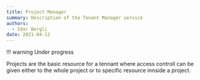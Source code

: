 ```yaml
---
title: Project Manager
summary: Description of the Tenant Manager service
authors:
  - Idar Bergli
date: 2021-04-12
---
```


!!! warning
    Under progress

Projects are the basic resource for a tennant where access controll can be given either to the whole project or to specific resource innside a project.
